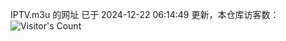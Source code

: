IPTV.m3u 的网址 已于 2024-12-22 06:14:49 更新，本仓库访客数：![Visitor's Count](https://profile-counter.glitch.me/hero1898_tv/count.svg)
